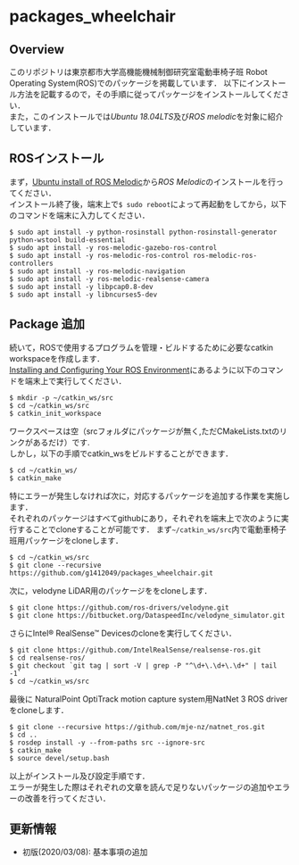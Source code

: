 # packages_wheelchair
## Overview
このリポジトリは東京都市大学高機能機械制御研究室電動車椅子班 Robot Operating System(ROS)でのパッケージを掲載しています．
以下にインストール方法を記載するので，その手順に従ってパッケージをインストールしてください．  
また，このインストールでは*Ubuntu 18.04LTS*及び*ROS melodic*を対象に紹介しています．  

## ROSインストール
まず，[Ubuntu install of ROS Melodic](http://wiki.ros.org/melodic/Installation/Ubuntu)から*ROS Melodic*のインストールを行ってください．  
インストール終了後，端末上で`$ sudo reboot`によって再起動をしてから，以下のコマンドを端末に入力してください．  
```
$ sudo apt install -y python-rosinstall python-rosinstall-generator python-wstool build-essential
$ sudo apt install -y ros-melodic-gazebo-ros-control
$ sudo apt install -y ros-melodic-ros-control ros-melodic-ros-controllers
$ sudo apt install -y ros-melodic-navigation 
$ sudo apt install -y ros-melodic-realsense-camera
$ sudo apt install -y libpcap0.8-dev
$ sudo apt install -y libncurses5-dev
```
## Package 追加
続いて，ROSで使用するプログラムを管理・ビルドするために必要なcatkin workspaceを作成します．  
[Installing and Configuring Your ROS Environment](http://wiki.ros.org/ROS/Tutorials/InstallingandConfiguringROSEnvironment)にあるように以下のコマンドを端末上で実行してください．
```
$ mkdir -p ~/catkin_ws/src
$ cd ~/catkin_ws/src
$ catkin_init_workspace
```
ワークスペースは空（srcフォルダにパッケージが無く,ただCMakeLists.txtのリンクがあるだけ）です.  
しかし，以下の手順でcatkin_wsをビルドすることができます．
```
$ cd ~/catkin_ws/
$ catkin_make
```
特にエラーが発生しなければ次に，対応するパッケージを追加する作業を実施します．  
それぞれのパッケージはすべてgithubにあり，それぞれを端末上で次のように実行することでcloneすることが可能です．
まず`~/catkin_ws/src`内で電動車椅子班用パッケージをcloneします． 
```
$ cd ~/catkin_ws/src
$ git clone --recursive https://github.com/g1412049/packages_wheelchair.git
```
次に，velodyne LiDAR用のパッケージををcloneします． 
```
$ git clone https://github.com/ros-drivers/velodyne.git
$ git clone https://bitbucket.org/DataspeedInc/velodyne_simulator.git
```
さらにIntel&reg; RealSense&trade; Devicesのcloneを実行してください．
```
$ git clone https://github.com/IntelRealSense/realsense-ros.git
$ cd realsense-ros/
$ git checkout `git tag | sort -V | grep -P "^\d+\.\d+\.\d+" | tail -1`
$ cd ~/catkin_ws/src
```
最後に NaturalPoint OptiTrack motion capture system用NatNet 3 ROS driverをcloneします． 
```
$ git clone --recursive https://github.com/mje-nz/natnet_ros.git
$ cd ..
$ rosdep install -y --from-paths src --ignore-src
$ catkin_make
$ source devel/setup.bash
```
以上がインストール及び設定手順です．  
エラーが発生した際はそれぞれの文章を読んで足りないパッケージの追加やエラーの改善を行ってください．

## 更新情報
- 初版(2020/03/08): 基本事項の追加
